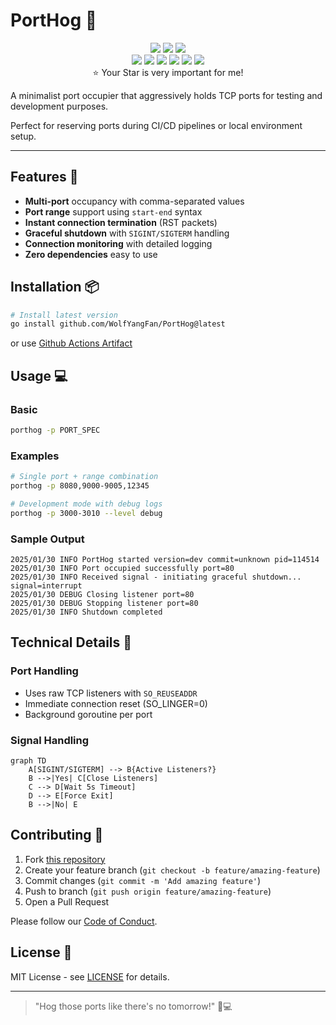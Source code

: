 # PortHog 🐖

<p align="center">
  <img
    src="https://img.shields.io/github/last-commit/WolfYangFan/PortHog.svg?style=for-the-badge"
  />
  <img
    src="https://img.shields.io/github/issues-pr-closed/WolfYangFan/PortHog.svg?style=for-the-badge"
  />
  <img
    src="https://img.shields.io/github/commit-activity/w/WolfYangFan/PortHog?style=for-the-badge"
  />
  <br />
  <img
    src="https://img.shields.io/github/languages/code-size/WolfYangFan/PortHog.svg?style=for-the-badge"
  />
  <img
    src="https://img.shields.io/github/repo-size/WolfYangFan/PortHog?style=for-the-badge"
  />
  <img
    src="https://img.shields.io/github/languages/count/WolfYangFan/PortHog?style=for-the-badge"
  />
  <img
    src="https://img.shields.io/github/languages/top/WolfYangFan/PortHog?style=for-the-badge"
  />
  <img
    src="https://img.shields.io/github/issues/WolfYangFan/PortHog?style=for-the-badge"
  />
  <img
    src="https://img.shields.io/github/issues-closed-raw/WolfYangFan/PortHog?style=for-the-badge"
  />
  <br />
  ⭐️ Your Star is very important for me!
</p>

A minimalist port occupier that aggressively holds TCP ports for testing and development purposes.

Perfect for reserving ports during CI/CD pipelines or local environment setup.

---

## Features 🚀

- **Multi-port** occupancy with comma-separated values
- **Port range** support using `start-end` syntax
- **Instant connection termination** (RST packets)
- **Graceful shutdown** with `SIGINT/SIGTERM` handling
- **Connection monitoring** with detailed logging
- **Zero dependencies** easy to use

## Installation 📦

```bash
# Install latest version
go install github.com/WolfYangFan/PortHog@latest
```

or use [Github Actions Artifact](https://github.com/WolfYangFan/PortHog/actions)

## Usage 💻

### Basic

```bash
porthog -p PORT_SPEC
```

### Examples 

```bash
# Single port + range combination
porthog -p 8080,9000-9005,12345

# Development mode with debug logs
porthog -p 3000-3010 --level debug
```

### Sample Output

```log
2025/01/30 INFO PortHog started version=dev commit=unknown pid=114514
2025/01/30 INFO Port occupied successfully port=80
2025/01/30 INFO Received signal - initiating graceful shutdown... signal=interrupt
2025/01/30 DEBUG Closing listener port=80
2025/01/30 DEBUG Stopping listener port=80
2025/01/30 INFO Shutdown completed
```

## Technical Details 🔧

### Port Handling

- Uses raw TCP listeners with `SO_REUSEADDR`
- Immediate connection reset (SO_LINGER=0)
- Background goroutine per port

### Signal Handling

```mermaid
graph TD
    A[SIGINT/SIGTERM] --> B{Active Listeners?}
    B -->|Yes| C[Close Listeners]
    C --> D[Wait 5s Timeout]
    D --> E[Force Exit]
    B -->|No| E
```

## Contributing 🤝

1. Fork [this repository](https://git.213891.xyz/WolfYangFan/PortHog)
2. Create your feature branch (`git checkout -b feature/amazing-feature`)
3. Commit changes (`git commit -m 'Add amazing feature'`)
4. Push to branch (`git push origin feature/amazing-feature`)
5. Open a Pull Request

Please follow our [Code of Conduct](CODE_OF_CONDUCT.md).

## License 📜

MIT License - see [LICENSE](LICENSE) for details.

---

> "Hog those ports like there's no tomorrow!" 🐽💻